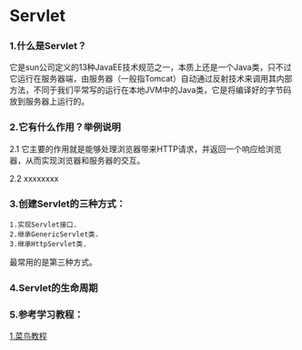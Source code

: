 # Servlet

### 1.什么是Servlet？

它是sun公司定义的13种JavaEE技术规范之一，本质上还是一个Java类，只不过它运行在服务器端，由服务器（一般指Tomcat）自动通过反射技术来调用其内部方法，不同于我们平常写的运行在本地JVM中的Java类，它是将编译好的字节码放到服务器上运行的。

### 2.它有什么作用？举例说明

2.1 它主要的作用就是能够处理浏览器带来HTTP请求，并返回一个响应给浏览器，从而实现浏览器和服务器的交互。

2.2 xxxxxxxx

### 3.创建Servlet的三种方式：

    1.实现Servlet接口.
    2.继承GenericServlet类.
    3.继承HttpServlet类.
    
最常用的是第三种方式。

### 4.Servlet的生命周期    

### 5.参考学习教程：

[1.菜鸟教程](https://www.runoob.com/servlet/servlet-tutorial.html)



